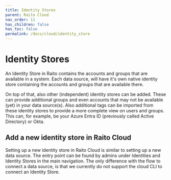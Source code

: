 ```yaml
---
title: Identity Stores
parent: Raito Cloud
nav_order: 11
has_children: false
has_toc: false
permalink: /docs/cloud/identity_store
---
```


# Identity Stores

An Identity Store in Raito contains the accounts and groups that are available in a system.
Each data source, will have it's own native identity store containing the accounts and groups that are available there. 

On top of that, also other (independent) identity stores can be added. These can provide additional groups and even accounts that may not be available (yet) in your data source(s). Also additional tags can be imported from these identity stores to provide a more complete view on users and groups. This can, for example, be your Azure Entra ID (previously called Active Directory) or Okta.

## Add a new identity store in Raito Cloud

Setting up a new identity store in Raito Cloud is similar to setting up a new data source. The entry point can be found by admins under Identities and Identity Stores in the main navigation. The only difference with the flow to connect a data source, is that we currently do not support the cloud CLI to connect an Identity Store.
